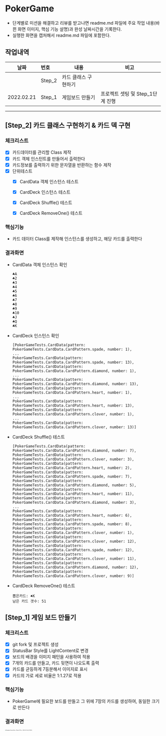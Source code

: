 # PokerGame

- 단계별로 미션을 해결하고 리뷰를 받고나면 readme.md 파일에 주요 작업 내용(바뀐 화면 이미지, 핵심 기능 설명)과 완성 날짜시간을 기록한다.
- 실행한 화면을 캡처해서 readme.md 파일에 포함한다.

## 작업내역

| 날짜       | 번호   | 내용                 | 비고                             |
| ---------- | :----- | -------------------- | -------------------------------- |
|            | Step_2 | 카드 클래스 구현하기 |                                  |
| 2022.02.21 | Step_1 | 게임보드 만들기      | 프로젝트 셋팅 및 Step_1단계 진행 |

------

## [Step_2] 카드 클래스 구현하기 & 카드 덱 구현

### 체크리스트

- [x] 카드데이터를 관리할 Class 제작
- [x] 카드 객체 인스턴트를 만들어서 출력한다
- [x] 카드정보를 출력하기 위한 문자열을 반환하는 함수 제작
- [x] 단위테스트
  - [x]  CardData 객체 인스턴스 테스트
  - [x] CardDeck 인스턴스 테스트
  - [x] CardDeck Shuffle() 테스트
  - [x] CardDeck RemoveOne() 테스트


### 핵심기능

* 카드 데이터 Class를 제작해 인스턴스를 생성하고, 해당 카드를 출력한다

### 결과화면

* CardData 객체 인스턴스 확인

  ```
  ♣A
  ♣2
  ♣3
  ♣4
  ♣5
  ♣6
  ♣7
  ♣8
  ♣9
  ♣10
  ♣J
  ♣Q
  ♣K
  ```

* CardDeck 인스턴스 확인

  ```
  [PokerGameTests.CardData(pattern: PokerGameTests.CardData.CardPattern.spade, number: 1), 
  ...
  PokerGameTests.CardData(pattern: PokerGameTests.CardData.CardPattern.spade, number: 13), PokerGameTests.CardData(pattern: PokerGameTests.CardData.CardPattern.diamond, number: 1), 
  ...
  PokerGameTests.CardData(pattern: PokerGameTests.CardData.CardPattern.diamond, number: 13), PokerGameTests.CardData(pattern: PokerGameTests.CardData.CardPattern.heart, number: 1), 
  ...
  PokerGameTests.CardData(pattern: PokerGameTests.CardData.CardPattern.heart, number: 13), PokerGameTests.CardData(pattern: PokerGameTests.CardData.CardPattern.clover, number: 1),
  ...
  PokerGameTests.CardData(pattern: PokerGameTests.CardData.CardPattern.clover, number: 13)]
  ```

* CardDeck Shuffle() 테스트

  ```
  [PokerGameTests.CardData(pattern: PokerGameTests.CardData.CardPattern.diamond, number: 7), PokerGameTests.CardData(pattern: PokerGameTests.CardData.CardPattern.clover, number: 3), PokerGameTests.CardData(pattern: PokerGameTests.CardData.CardPattern.heart, number: 2), PokerGameTests.CardData(pattern: PokerGameTests.CardData.CardPattern.spade, number: 7), PokerGameTests.CardData(pattern: PokerGameTests.CardData.CardPattern.diamond, number: 5), PokerGameTests.CardData(pattern: PokerGameTests.CardData.CardPattern.heart, number: 11), PokerGameTests.CardData(pattern: PokerGameTests.CardData.CardPattern.diamond, number: 3), 
  ...
  PokerGameTests.CardData(pattern: PokerGameTests.CardData.CardPattern.heart, number: 6), PokerGameTests.CardData(pattern: PokerGameTests.CardData.CardPattern.spade, number: 8), PokerGameTests.CardData(pattern: PokerGameTests.CardData.CardPattern.clover, number: 1), PokerGameTests.CardData(pattern: PokerGameTests.CardData.CardPattern.clover, number: 12), PokerGameTests.CardData(pattern: PokerGameTests.CardData.CardPattern.spade, number: 12), PokerGameTests.CardData(pattern: PokerGameTests.CardData.CardPattern.clover, number: 11), PokerGameTests.CardData(pattern: PokerGameTests.CardData.CardPattern.diamond, number: 12), PokerGameTests.CardData(pattern: PokerGameTests.CardData.CardPattern.clover, number: 9)]
  ```
  
* CardDeck RemoveOne() 테스트

  ```
  뽑은카드: ♠K
  남은 카드 갯수: 51
  ```
  
  





## [Step_1] 게임 보드 만들기

### 체크리스트

- [x] git fork 및 프로젝트 생성
- [x] StatusBar Style를 LightContent로 변경
- [x] 보드의 배경을 이미지 패턴을 사용하여 적용
- [x] 7개의 카드를 만들고, 카드 뒷면이 나오도록 출력
- [x] 카드를 균등하게 7등분해서 이미지로 표시
- [x] 카드의 가로 세로 비율은 1:1.27로 적용

### 핵심기능

* PokerGame에 필요한 보드를 만들고 그 위에 7장의 카드를 생성하여, 동일한 크기로 만든다

### 결과화면

<img src="https://user-images.githubusercontent.com/5019378/154883261-ebc85ee1-6573-4bc3-8bcb-9c689e2a3e04.png" alt="Simulator Screen Shot - iPhone 13 Pro - 2022-02-21 at 11 48 24" style="zoom:20%;" />



